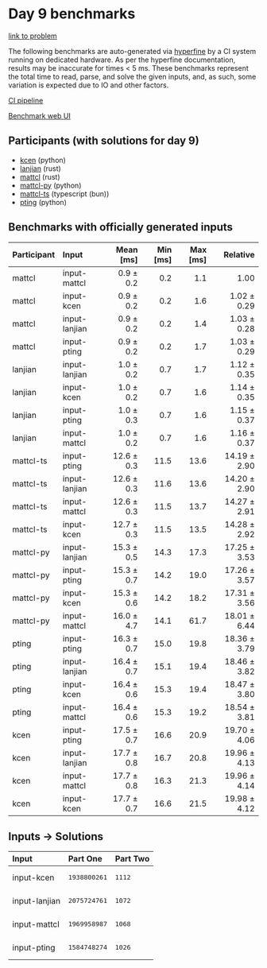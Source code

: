 # Day 9 benchmarks

[link to problem](https://adventofcode.com/2023/day/9)

The following benchmarks are auto-generated via
[hyperfine](https://github.com/sharkdp/hyperfine) by a CI system running on
dedicated hardware. As per the hyperfine documentation, results may be
inaccurate for times < 5 ms. These benchmarks represent the total time to read,
parse, and solve the given inputs, and, as such, some variation is expected due
to IO and other factors.

[CI pipeline](http://ci.papercode.net:8080/teams/main/pipelines/aoc2023)

[Benchmark web UI](https://aoc.ancalagon.black)


## Participants (with solutions for day 9)

- [kcen](https://github.com/kcen/aoc2023) (python)
- [lanjian](https://github.com/lanjian/aoc-2023) (rust)
- [mattcl](https://github.com/mattcl/aoc2023) (rust)
- [mattcl-py](https://github.com/mattcl/aoc2023-py) (python)
- [mattcl-ts](https://github.com/mattcl/aoc2023-js) (typescript (bun))
- [pting](https://github.com/pting/aoc2023) (python)


## Benchmarks with officially generated inputs

| Participant | Input | Mean [ms] | Min [ms] | Max [ms] | Relative |
|:---|:---|---:|---:|---:|---:|
| mattcl | input-mattcl | 0.9 ± 0.2 | 0.2 | 1.1 | 1.00 |
| mattcl | input-kcen | 0.9 ± 0.2 | 0.2 | 1.6 | 1.02 ± 0.29 |
| mattcl | input-lanjian | 0.9 ± 0.2 | 0.2 | 1.4 | 1.03 ± 0.28 |
| mattcl | input-pting | 0.9 ± 0.2 | 0.2 | 1.7 | 1.03 ± 0.29 |
| lanjian | input-lanjian | 1.0 ± 0.2 | 0.7 | 1.7 | 1.12 ± 0.35 |
| lanjian | input-kcen | 1.0 ± 0.2 | 0.7 | 1.6 | 1.14 ± 0.35 |
| lanjian | input-pting | 1.0 ± 0.3 | 0.7 | 1.6 | 1.15 ± 0.37 |
| lanjian | input-mattcl | 1.0 ± 0.2 | 0.7 | 1.6 | 1.16 ± 0.37 |
| mattcl-ts | input-pting | 12.6 ± 0.3 | 11.5 | 13.6 | 14.19 ± 2.90 |
| mattcl-ts | input-lanjian | 12.6 ± 0.3 | 11.6 | 13.6 | 14.20 ± 2.90 |
| mattcl-ts | input-mattcl | 12.6 ± 0.3 | 11.5 | 13.7 | 14.27 ± 2.91 |
| mattcl-ts | input-kcen | 12.7 ± 0.3 | 11.5 | 13.5 | 14.28 ± 2.92 |
| mattcl-py | input-lanjian | 15.3 ± 0.5 | 14.3 | 17.3 | 17.25 ± 3.53 |
| mattcl-py | input-pting | 15.3 ± 0.7 | 14.2 | 19.0 | 17.26 ± 3.57 |
| mattcl-py | input-kcen | 15.3 ± 0.6 | 14.2 | 18.2 | 17.31 ± 3.56 |
| mattcl-py | input-mattcl | 16.0 ± 4.7 | 14.1 | 61.7 | 18.01 ± 6.44 |
| pting | input-pting | 16.3 ± 0.7 | 15.0 | 19.8 | 18.36 ± 3.79 |
| pting | input-lanjian | 16.4 ± 0.7 | 15.1 | 19.4 | 18.46 ± 3.82 |
| pting | input-kcen | 16.4 ± 0.6 | 15.3 | 19.4 | 18.47 ± 3.80 |
| pting | input-mattcl | 16.4 ± 0.6 | 15.3 | 19.2 | 18.54 ± 3.81 |
| kcen | input-pting | 17.5 ± 0.7 | 16.6 | 20.9 | 19.70 ± 4.06 |
| kcen | input-lanjian | 17.7 ± 0.8 | 16.7 | 20.8 | 19.96 ± 4.13 |
| kcen | input-mattcl | 17.7 ± 0.8 | 16.3 | 21.3 | 19.96 ± 4.14 |
| kcen | input-kcen | 17.7 ± 0.7 | 16.6 | 21.5 | 19.98 ± 4.12 |


## Inputs -> Solutions

| Input | Part One | Part Two |
|:---|:---|:---|
|input-kcen|<pre>1938800261</pre>|<pre>1112</pre>|
|input-lanjian|<pre>2075724761</pre>|<pre>1072</pre>|
|input-mattcl|<pre>1969958987</pre>|<pre>1068</pre>|
|input-pting|<pre>1584748274</pre>|<pre>1026</pre>|